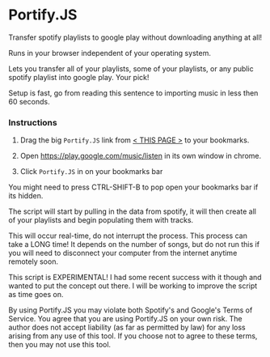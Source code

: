 # Portify.JS

Transfer spotify playlists to google play without downloading anything at all!

Runs in your browser independent of your operating system. 

Lets you transfer all of your playlists, some of your playlists, or any public spotify playlist into google play. Your pick!

Setup is fast, go from reading this sentence to importing music in less then 60 seconds.

### Instructions

1. Drag the big <code>Portify.JS</code> link from [< THIS PAGE >](https://rawgit.com/jordam/Portify.JS/master/helper.html) to your bookmarks.

2. Open https://play.google.com/music/listen in its own window in chrome.

3. Click <code>Portify.JS</code> in on your bookmarks bar

You might need to press CTRL-SHIFT-B to pop open your bookmarks bar if its hidden.

The script will start by pulling in the data from spotify, it will then create all of your playlists and begin populating them with tracks.

This will occur real-time, do not interrupt the process. This process can take a LONG time! It depends on the number of songs, but do not run this if you will need to disconnect your computer from the internet anytime remotely soon.

This script is EXPERIMENTAL! I had some recent success with it though and wanted to put the concept out there. I will be working to improve the script as time goes on.

By using Portify.JS you may violate both Spotify's and Google's Terms of Service. You agree that you are using Portify.JS on your own risk. The author does not accept liability (as far as permitted by law) for any loss arising from any use of this tool. If you choose not to agree to these terms, then you may not use this tool.